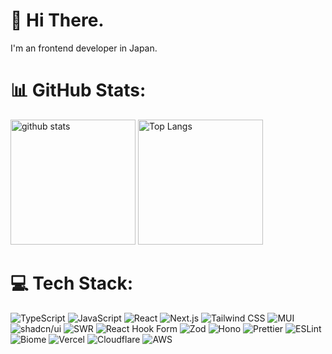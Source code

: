 # 💎 Hi There.
I'm an frontend developer in Japan.

# 📊 GitHub Stats:
<p align="left"> 
  <img alt="github stats" height="200px" src="https://github-readme-stats-smoky-nine-47.vercel.app/api?username=namidapoo&theme=transparent&show_icons=ture" />
  <img alt="Top Langs" height="200px" src="https://github-readme-stats.vercel.app/api/top-langs/?username=namidapoo&layout=compact&show_icons=true&theme=transparent" />
</p>

# 💻 Tech Stack:
![TypeScript](https://img.shields.io/badge/typescript-3178C6?style=for-the-badge&logo=typescript&logoColor=white)
![JavaScript](https://img.shields.io/badge/javascript-F7DF1E?style=for-the-badge&logo=javascript&logoColor=white)
![React](https://img.shields.io/badge/react-61DAFB?style=for-the-badge&logo=react&logoColor=white)
![Next.js](https://img.shields.io/badge/next.js-000000?style=for-the-badge&logo=next.js&logoColor=white)
![Tailwind CSS](https://img.shields.io/badge/tailwind-06B6D4?style=for-the-badge&logo=tailwindcss&logoColor=white)
![MUI](https://img.shields.io/badge/mui-007FFF?style=for-the-badge&logo=mui&logoColor=white)
![shadcn/ui](https://img.shields.io/badge/shadcnui-000000?style=for-the-badge&logo=shadcnui&logoColor=white)
![SWR](https://img.shields.io/badge/swr-000000?style=for-the-badge&logo=swr&logoColor=white)
![React Hook Form](https://img.shields.io/badge/rhf-EC5990?style=for-the-badge&logo=reacthookform&logoColor=white)
![Zod](https://img.shields.io/badge/zod-3E67B1?style=for-the-badge&logo=zod&logoColor=white)
![Hono](https://img.shields.io/badge/hono-E36002?style=for-the-badge&logo=hono&logoColor=white)
![Prettier](https://img.shields.io/badge/prettier-F7B93E?style=for-the-badge&logo=prettier&logoColor=white)
![ESLint](https://img.shields.io/badge/eslint-4B32C3?style=for-the-badge&logo=eslint&logoColor=white)
![Biome](https://img.shields.io/badge/biome-60A5FA?style=for-the-badge&logo=biome&logoColor=white)
![Vercel](https://img.shields.io/badge/vercel-000000?style=for-the-badge&logo=vercel&logoColor=white)
![Cloudflare](https://img.shields.io/badge/Cloudflare-F38020?style=for-the-badge&logo=Cloudflare&logoColor=white)
![AWS](https://img.shields.io/badge/aws-232F3E?style=for-the-badge&logo=amazonwebservices&logoColor=white)
